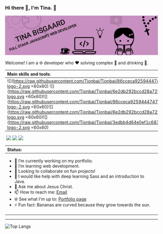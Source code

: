
### Hi there 👋, I'm Tina. 👩

![](https://raw.githubusercontent.com/Tionbai/Tionbai/main/github-personal-readme-banner.png)

Welcome! I am a 🌐 developer who ❤️ solving complex 🧩 and drinking 🍵. 

|Main skills and tools:|
|:-|
|![](https://raw.githubusercontent.com/Tionbai/Tionbai/86cceca9259444747f7fcc524ce17629c6b17b30/nodejs-logo-2.svg =60x60)	 ![](https://raw.githubusercontent.com/Tionbai/Tionbai/6e2db292bccd28a72fda8bdbbcdc0529526578ef/react-logo.svg =60x60)![](https://raw.githubusercontent.com/Tionbai/Tionbai/86cceca9259444747f7fcc524ce17629c6b17b30/javascript-logo-2.svg =60x60)![](https://raw.githubusercontent.com/Tionbai/Tionbai/6e2db292bccd28a72fda8bdbbcdc0529526578ef/html5-logo.svg =60x60)![](https://raw.githubusercontent.com/Tionbai/Tionbai/3edbb4d64e0ef1c683551ca3811e71c06902af30/css3-logo-2.svg =60x60)

&nbsp;![](https://img.shields.io/badge/OS-Windows/MacOS-informational?style=flat&logo=data:image/svg%2bxml;base64,<BASE64_DATA>&color=966290)		![](https://img.shields.io/badge/Editor-VSCode-informational?style=flat&logo=data:image/svg%2bxml;base64,<BASE64_DATA>&color=966290)	![](https://img.shields.io/badge/UX-AdobeXD-informational?style=flat&logo=data:image/svg%2bxml;base64,<BASE64_DATA>&color=966290)

|Status:|
|:-|
| <ul><li>🔭 I’m currently working on my portfolio.</li><li>🌱 I’m learning web development.</li><li>👯 Looking to collaborate on fun projects!</li><li>🤔 I would like help with deep learning Sass and an introduction to Java. </li><li>💬 Ask me about Jesus Christ. </li><li>📫 How to reach me: [Email](mailto:tina.bisgaard.94.gmail.com )</li><li>🌐 See what I'm up to: [Portfolio page](https://tinas-personal-portfolio.herokuapp.com/)</li><li>⚡ Fun fact: Bananas are curved because they grow towards the sun.</li>

---

![Top Langs](https://github-readme-stats.vercel.app/api/top-langs/?username=Tionbai)
